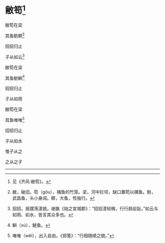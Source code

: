    

# 敝笱[^1]

敝笱在梁

其鱼鲂鳏[^2]

招招归止

子从如云[^3]

敝笱在梁

其鱼鲂鱮[^4]

招招归止

子从如雨

敝笱在梁

其鱼唯唯[^5]

招招归止

子从如水

惟子从之

之从之子

* * *

[^1]: 见《齐风·敝笱》。
[^2]: 敝，破旧。笱（gǒu），捕鱼的竹笼。梁，河中拦坝，缺口置笱以捕鱼。鲂，武昌鱼，头小身阔。鳏，大鱼，性独行。
[^3]: 招招，摇摆荡漾貌。谢朓《始之宣城郡》：“招招漾轻楫，行行趋岩趾。”如云与如雨、如水，皆言其众多也。
[^4]: 鱮（xù），鲢鱼。
[^5]: 唯唯（wěi），出入自由。《郑笺》：“行相随顺之貌。”